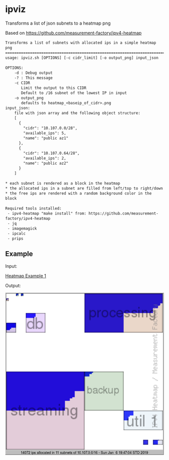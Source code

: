 # ipviz

Transforms a list of json subnets to a heatmap png

Based on https://github.com/measurement-factory/ipv4-heatmap

```
Transforms a list of subnets with allocated ips in a simple heatmap png
=======================================================================
usage: ipviz.sh [OPTIONS] [-c cidr_limit] [-o output_png] input_json

OPTIONS:
    -d : Debug output
    -? : This message
    -c CIDR
       Limit the output to this CIDR
       Default to /16 subnet of the lowest IP in input
    -o output_png
       defaults to heatmap_<baseip_of_cidr>.png
input_json:
    file with json array and the following object structure:
    [
      {
        "cidr": "10.107.0.0/28",
        "available_ips": 5,
        "name": "public az1"
      },
      {
        "cidr": "10.107.0.64/28",
        "available_ips": 2,
        "name": "public az2"
      }
    ]

* each subnet is rendered as a block in the heatmap
* the allocated ips in a subnet are filled from left/top to right/down
* the free ips are rendered with a random background color in the block

Required tools installed:
 - ipv4-heatmap "make install" from: https://github.com/measurement-factory/ipv4-heatmap
 - jq
 - imagemagick
 - ipcalc
 - prips

```

## Example

Input:

[Heatmap Example 1](examples/example_1.json)

Output:

![Heatmap Example 1](examples/example_1.png)
